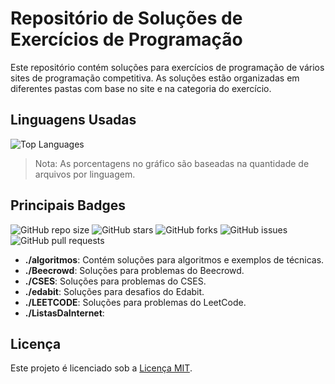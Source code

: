 # Repositório de Soluções de Exercícios de Programação

Este repositório contém soluções para exercícios de programação de vários sites de programação competitiva. As soluções estão organizadas em diferentes pastas com base no site e na categoria do exercício.

## Linguagens Usadas

![Top Languages](https://github-readme-stats.vercel.app/api/top-langs/?username=LuisFcarmo&repo=Exercicios-resolvidos&theme=tokyonight)

> Nota: As porcentagens no gráfico são baseadas na quantidade de arquivos por linguagem.

## Principais Badges

![GitHub repo size](https://img.shields.io/github/repo-size/LuisFcarmo/Exercicios-resolvidos)
![GitHub stars](https://img.shields.io/github/stars/LuisFcarmo/Exercicios-resolvidos?style=social)
![GitHub forks](https://img.shields.io/github/forks/LuisFcarmo/Exercicios-resolvidos)
![GitHub issues](https://img.shields.io/github/issues/LuisFcarmo/Exercicios-resolvidos)
![GitHub pull requests](https://img.shields.io/github/issues-pr/LuisFcarmo/Exercicios-resolvidos)


- **./algoritmos**: Contém soluções para algoritmos e exemplos de técnicas.
- **./Beecrowd**: Soluções para problemas do Beecrowd.
- **./CSES**: Soluções para problemas do CSES.
- **./edabit**: Soluções para desafios do Edabit.
- **./LEETCODE**: Soluções para problemas do LeetCode.
- **./ListasDaInternet**:

## Licença

Este projeto é licenciado sob a [Licença MIT](LICENSE).
